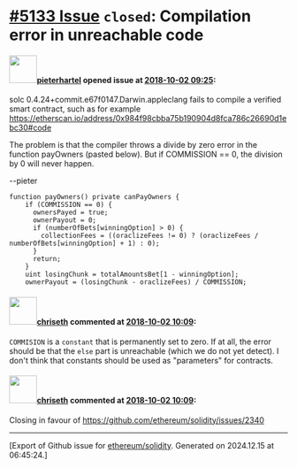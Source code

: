 # [\#5133 Issue](https://github.com/ethereum/solidity/issues/5133) `closed`: Compilation error in unreachable code

#### <img src="https://avatars.githubusercontent.com/u/22255740?u=daa85104243d4b5fd7a9673e9c30106a0206c23f&v=4" width="50">[pieterhartel](https://github.com/pieterhartel) opened issue at [2018-10-02 09:25](https://github.com/ethereum/solidity/issues/5133):

solc 0.4.24+commit.e67f0147.Darwin.appleclang fails to compile a verified smart contract, such as for example https://etherscan.io/address/0x984f98cbba75b190904d8fca786c26690d1ebc30#code

The problem is that the compiler throws a divide by zero error in the function payOwners (pasted below). But if COMMISSION == 0, the division by 0 will never happen.

--pieter

```
function payOwners() private canPayOwners {
    if (COMMISSION == 0) {
      ownersPayed = true;
      ownerPayout = 0;
      if (numberOfBets[winningOption] > 0) {
        collectionFees = ((oraclizeFees != 0) ? (oraclizeFees / numberOfBets[winningOption] + 1) : 0); 
      }
      return;
    }
    uint losingChunk = totalAmountsBet[1 - winningOption];
    ownerPayout = (losingChunk - oraclizeFees) / COMMISSION; 
```

#### <img src="https://avatars.githubusercontent.com/u/9073706?v=4" width="50">[chriseth](https://github.com/chriseth) commented at [2018-10-02 10:09](https://github.com/ethereum/solidity/issues/5133#issuecomment-426220249):

`COMMISION` is a `constant` that is permanently set to zero. If at all, the error should be that the `else` part is unreachable (which we do not yet detect). I don't think that constants should be used as "parameters" for contracts.

#### <img src="https://avatars.githubusercontent.com/u/9073706?v=4" width="50">[chriseth](https://github.com/chriseth) commented at [2018-10-02 10:09](https://github.com/ethereum/solidity/issues/5133#issuecomment-426220493):

Closing in favour of https://github.com/ethereum/solidity/issues/2340


-------------------------------------------------------------------------------



[Export of Github issue for [ethereum/solidity](https://github.com/ethereum/solidity). Generated on 2024.12.15 at 06:45:24.]
